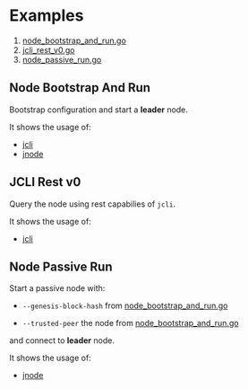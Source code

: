 # Examples

1) [node_bootstrap_and_run.go](#node-bootstrap-and-run)
2) [jcli_rest_v0.go](#jcli-rest-v0)
3) [node_passive_run.go](#node-passive-run)

## Node Bootstrap And Run

Bootstrap configuration and start a **leader** node.

It shows the usage of:

- [jcli](https://godoc.org/github.com/rinor/jorcli/jcli)
- [jnode](https://godoc.org/github.com/rinor/jorcli/jnode)


## JCLI Rest v0

Query the node using rest capabilies of `jcli`.

It shows the usage of:

- [jcli](https://godoc.org/github.com/rinor/jorcli/jcli)

## Node Passive Run

Start a passive node with:

- `--genesis-block-hash` from [node_bootstrap_and_run.go](#node-bootstrap-and-run)

- `--trusted-peer` the node from [node_bootstrap_and_run.go](#node-bootstrap-and-run)

and connect to **leader** node.

It shows the usage of:

- [jnode](https://godoc.org/github.com/rinor/jorcli/jnode)